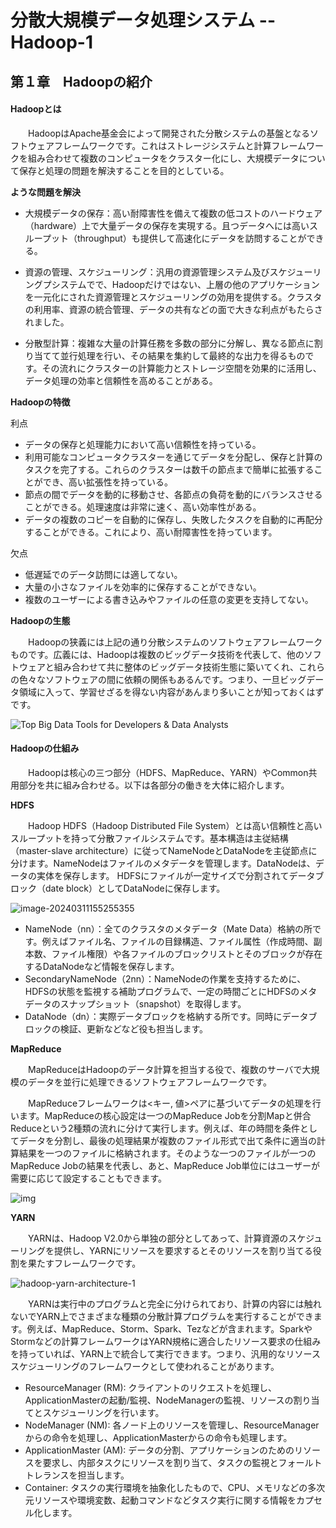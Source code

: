 # 分散大規模データ処理システム -- Hadoop-1

## 第１章　Hadoopの紹介

#### Hadoopとは

　　HadoopはApache基金会によって開発された分散システムの基盤となるソフトウェアフレームワークです。これはストレージシステムと計算フレームワークを組み合わせて複数のコンピュータをクラスター化にし、大規模データについて保存と処理の問題を解決することを目的としている。

**ような問題を解決**

- 大規模データの保存：高い耐障害性を備えて複数の低コストのハードウェア（hardware）上で大量データの保存を実現する。且つデータへには高いスループット（throughput）も提供して高速化にデータを訪問することができる。


- 資源の管理、スケジューリング：汎用の資源管理システム及びスケジューリングプシステムでで、Hadoopだけではない、上層の他のアプリケーションを一元化にされた資源管理とスケジューリングの効用を提供する。クラスタの利用率、資源の統合管理、データの共有などの面で大きな利点がもたらされました。

- 分散型計算：複雑な大量の計算任務を多数の部分に分解し、異なる節点に割り当てて並行処理を行い、その結果を集約して最終的な出力を得るものです。その流れにクラスターの計算能力とストレージ空間を効果的に活用し、データ処理の効率と信頼性を高めることがある。

**Hadoopの特徴**

利点

- データの保存と処理能力において高い信頼性を持っている。
-  利用可能なコンピュータクラスターを通じてデータを分配し、保存と計算のタスクを完了する。これらのクラスターは数千の節点まで簡単に拡張することができ、高い拡張性を持っている。 
- 節点の間でデータを動的に移動させ、各節点の負荷を動的にバランスさせることができる。処理速度は非常に速く、高い効率性がある。 
- データの複数のコピーを自動的に保存し、失敗したタスクを自動的に再配分することができる。これにより、高い耐障害性を持っています。

欠点

- 低遅延でのデータ訪問には適してない。
- 大量の小さなファイルを効率的に保存することができない。 
- 複数のユーザーによる書き込みやファイルの任意の変更を支持してない。

**Hadoopの生態**

　　Hadoopの狭義には上記の通り分散システムのソフトウェアフレームワークものです。広義には、Hadoopは複数のビッグデータ技術を代表して、他のソフトウェアと組み合わせて共に整体のビッグデータ技術生態に築いてくれ、これらの色々なソフトウェアの間に依頼の関係もあるんです。つまり、一旦ビッグデータ領域に入って、学習せざるを得ない内容があんまり多いことが知っておくはずです。

![Top Big Data Tools for Developers & Data Analysts](D:\OneDrive\picture\Typora\BigData\Hadoop\hadoop-768x402.jpg)

#### Hadoopの仕組み

　　Hadoopは核心の三つ部分（HDFS、MapReduce、YARN）やCommon共用部分を共に組み合わせる。以下は各部分の働きを大体に紹介します。

**HDFS**

　　Hadoop HDFS（Hadoop Distributed File System）とは高い信頼性と高いスループットを持って分散ファイルシステムです。基本構造は主従結構（master-slave architecture）に従ってNameNodeとDataNodeを主従節点に分けます。NameNodeはファイルのメタデータを管理します。DataNodeは、データの実体を保存します。 HDFSにファイルが一定サイズで分割されてデータブロック（date block）としてDataNodeに保存します。

![image-20240311155255355](D:\OneDrive\picture\Typora\BigData\Hadoop\image-20240311155255355.png)

- NameNode（nn）：全てのクラスタのメタデータ（Mate Data）格納の所です。例えばファイル名、ファイルの目録構造、ファイル属性（作成時間、副本数、ファイル権限）や各ファイルのブロックリストとそのブロックが存在するDataNodeなど情報を保存します。 
- SecondaryNameNode（2nn）：NameNodeの作業を支持するために、HDFSの状態を監視する補助プログラムで、一定の時間ごとにHDFSのメタデータのスナップショット（snapshot）を取得します。 
- DataNode（dn）：実際データブロックを格納する所です。同時にデータブロックの検証、更新などなど役も担当します。

**MapReduce**

　　MapReduceはHadoopのデータ計算を担当する役で、複数のサーバで大規模のデータを並行に処理できるソフトウェアフレームワークです。

　　MapReduceフレームワークは<キー, 値>ペアに基づいてデータの処理を行います。MapReduceの核心設定は一つのMapReduce Jobを分割Mapと併合Reduceという2種類の流れに分けて実行します。例えば、年の時間を条件としてデータを分割し、最後の処理結果が複数のファイル形式で出て条件に適当の計算結果を一つのファイルに格納されます。そのような一つのファイルが一つのMapReduce Jobの結果を代表し、あと、MapReduce Job単位にはユーザーが需要に応じて設定することもできます。

![img](D:\OneDrive\picture\Typora\BigData\Hadoop\apache-hadoop-mapreduce.jpg)

**YARN**

　　YARNは、Hadoop V2.0から単独の部分としてあって、計算資源のスケジューリングを提供し、YARNにリソースを要求するとそのリソースを割り当てる役割を果たすフレームワークです。

![hadoop-yarn-architecture-1](D:\OneDrive\picture\Typora\BigData\Hadoop\hadoop-yarn-architecture-1.jpg)

　　YARNは実行中のプログラムと完全に分けられており、計算の内容には触れないでYARN上でさまざまな種類の分散計算プログラムを実行することができます。例えば、MapReduce、Storm、Spark、Tezなどが含まれます。SparkやStormなどの計算フレームワークはYARN規格に適合したリソース要求の仕組みを持っていれば、YARN上で統合して実行できます。つまり、汎用的なリソーススケジューリングのフレームワークとして使われることがあります。

- ResourceManager (RM): クライアントのリクエストを処理し、ApplicationMasterの起動/監視、NodeManagerの監視、リソースの割り当てとスケジューリングを行います。
- NodeManager (NM): 各ノード上のリソースを管理し、ResourceManagerからの命令を処理し、ApplicationMasterからの命令も処理します。
- ApplicationMaster (AM): データの分割、アプリケーションのためのリソースを要求し、内部タスクにリソースを割り当て、タスクの監視とフォールトトレランスを担当します。
- Container: タスクの実行環境を抽象化したもので、CPU、メモリなどの多次元リソースや環境変数、起動コマンドなどタスク実行に関する情報をカプセル化します。